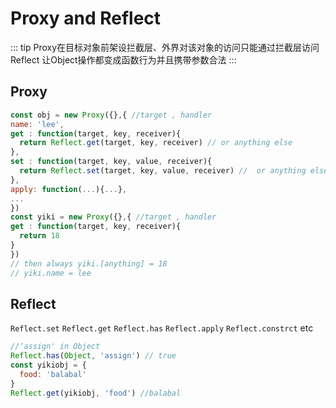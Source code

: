 # Proxy and Reflect

::: tip
Proxy在目标对象前架设拦截层、外界对该对象的访问只能通过拦截层访问
Reflect 让Object操作都变成函数行为并且携带参数合法
:::

## Proxy
``` js
const obj = new Proxy({},{ //target , handler
name: 'lee',
get : function(target, key, receiver){
  return Reflect.get(target, key, receiver) // or anything else
},
set : function(target, key, value, receiver){
  return Reflect.set(target, key, value, receiver) //  or anything else
},
apply: function(...){...},
...
})
const yiki = new Proxy({},{ //target , handler
get : function(target, key, receiver){
  return 18
}
}) 
// then always yiki.[anything] = 18 
// yiki.name = lee
```

## Reflect
`Reflect.set` `Reflect.get` `Reflect.has` `Reflect.apply` `Reflect.constrct`  etc
``` js
//‘assign' in Object
Reflect.has(Object, 'assign') // true
const yikiobj = {
  food: 'balabal'
}
Reflect.get(yikiobj, 'food') //balabal
```